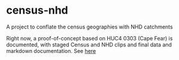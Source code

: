 # census-nhd
A project to conflate the census geographies with NHD catchments

Right now, a proof-of-concept based on HUC4 0303 (Cape Fear) is documented, with staged Census and NHD clips and final data and markdown documentation. See [here](https://cgs-earth.github.io/census-nhd/proof-of-concept)
